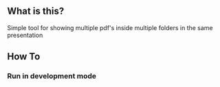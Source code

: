 ## What is this?

Simple tool for showing multiple pdf's inside multiple folders in the same presentation

## How To

### Run in development mode
